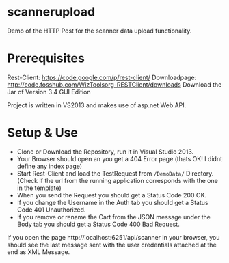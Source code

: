 scannerupload
=============

Demo of the HTTP Post for the scanner data upload functionality.

Prerequisites
=============

Rest-Client: https://code.google.com/p/rest-client/
Downloadpage: http://code.fosshub.com/WizToolsorg-RESTClient/downloads
Download the Jar of Version 3.4 GUI Edition

Project is written in VS2013 and makes use of asp.net Web API.

Setup & Use
===========

- Clone or Download the Repository, run it in Visual Studio 2013.
- Your Browser should open an you get a 404 Error page (thats OK! I didnt define any index page)
- Start Rest-Client and load the TestRequest from ```/DemoData/``` Directory. (Check if the url from the running application corresponds with the one in the template)
- When you send the Request you should get a Status Code 200 OK.
- If you change the Username in the Auth tab you should get a Status Code 401 Unauthorized.
- If you remove or rename the Cart from the JSON message under the Body tab you should get a Status Code 400 Bad Request.

If you open the page http://localhost:6251/api/scanner in your browser, you should see the last message sent with the user credentials attached at the end as XML Message.
 



